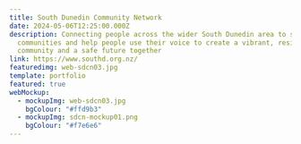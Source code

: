 ```yaml
---
title: South Dunedin Community Network
date: 2024-05-06T12:25:00.000Z
description: Connecting people across the wider South Dunedin area to strengthen
  communities and help people use their voice to create a vibrant, resilient
  community and a safe future together
link: https://www.southd.org.nz/
featuredimg: web-sdcn03.jpg
template: portfolio
featured: true
webMockup:
  - mockupImg: web-sdcn03.jpg
    bgColour: "#ffd9b3"
  - mockupImg: sdcn-mockup01.png
    bgColour: "#f7e6e6"
---
```


